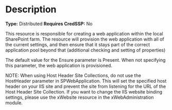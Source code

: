 # Description

**Type:** Distributed
**Requires CredSSP:** No

This resource is responsible for creating a web application within the local
SharePoint farm. The resource will provision the web application with all of
the current settings, and then ensure that it stays part of the correct
application pool beyond that (additional checking and setting of properties)

The default value for the Ensure parameter is Present. When not specifying this
parameter, the web application is provisioned.

NOTE:
When using Host Header Site Collections, do not use the HostHeader
parameter in SPWebApplication. This will set the specified host header on your
IIS site and prevent the site from listening for the URL of the Host Header
Site Collection.
If you want to change the IIS website binding settings, please use the xWebsite
resource in the xWebAdministration module.
